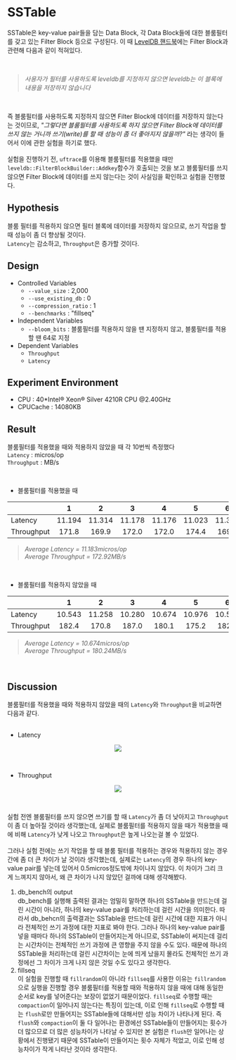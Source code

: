 # SSTable

SSTable은 key-value pair들을 담는 Data Block, 각 Data Block들에 대한 블룸필터를 갖고 있는 Filter Block 등으로 구성된다. 이 때 [LevelDB 핸드북](https://leveldb-handbook.readthedocs.io/zh/latest/sstable.html)에는 Filter Block과 관련해 다음과 같이 적혀있다. 

<br/>

>  *사용자가 필터를 사용하도록 leveldb를 지정하지 않으면 leveldb는 이 블록에 내용을 저장하지 않습니다*  

<br/>  

즉 블룸필터를 사용하도록 지정하지 않으면 Filter Block에 데이터를 저장하지 않는다는 것이므로, *"그렇다면 블룸필터를 사용하도록 하지 않으면 Filter Block에 데이터를 쓰지 않는 거니까 쓰기(write)를 할 때 성능이 좀 더 좋아지지 않을까?"* 라는 생각이 들어서 이에 관한 실험을 하기로 했다.  
<br/>
실험을 진행하기 전, `uftrace`를 이용해 블룸필터를 적용했을 때만 `leveldb::FilterBlockBuilder::Addkey`함수가 호출되는 것을 보고 블룸필터를 쓰지 않으면 Filter Block에 데이터를 쓰지 않는다는 것이 사실임을 확인하고 실험을 진행했다.

## Hypothesis
블룸 필터를 적용하지 않으면 필터 블록에 데이터를 저장하지 않으므로, 쓰기 작업을 할 때 성능이 좀 더 향상될 것이다.  
`Latency`는 감소하고, `Throughput`은 증가할 것이다.  

## Design  
- Controlled Variables
  - `--value_size` : 2,000
  - `--use_existing_db` : 0
  - `--compression_ratio` : 1
  - `--benchmarks` : "fillseq"
- Independent Variables
  - `--bloom_bits` : 블룸필터를 적용하지 않을 땐 지정하지 않고, 블룸필터를 적용할 땐 64로 지정
- Dependent Variables
  - `Throughput`
  - `Latency` 
  
## Experiment Environment
- CPU : 40*Intel® Xeon® Silver 4210R CPU @2.40GHz
- CPUCache : 14080KB
## Result
블룸필터를 적용했을 때와 적용하지 않았을 때 각 10번씩 측정했다    
`Latency` : micros/op  
`Throughput` : MB/s


  <br/>  

- 블룸필터를 적용했을 때  
  
||1|2|3|4|5|6|7|8|9|10|
|-------|:----:|:----:|:----:|:----:|:----:|:----:|:----:|:----:|:----:|:----:|
|Latency|11.194|11.314|11.178|11.176|11.023|11.374|11.204|11.047|11.117|11.206|
|Throughput|171.8|169.9|172.0|172.0|174.4|169.0|171.6|174.0|172.9|171.6|  
> *Average Latency = 11.183micros/op*  
> *Average Throughput = 172.92MB/s*

 <br/>


- 블룸필터를 적용하지 않았을 때  
   

||1|2|3|4|5|6|7|8|9|10|
|-------|:----:|:----:|:----:|:----:|:----:|:----:|:----:|:----:|:----:|:----:|
|Latency|10.543|11.258|10.280|10.674|10.976|10.537|10.724|10.353|10.619|10.785|
|Throughput|182.4|170.8|187.0|180.1|175.2|182.5|179.3|185.7|181.1|178.3|  
> *Average Latency = 10.674micros/op*  
> *Average Throughput = 180.24MB/s* 

<br/>  

## Discussion  
블룸필터를 적용했을 때와 적용하지 않았을 때의 `Latency`와 `Throughput`을 비교하면 다음과 같다.  
<br/>  

- Latency
<p align="center"><img src="https://user-images.githubusercontent.com/65762283/187409406-7151ae9f-658f-4506-a5c0-1d9da4fc57e6.png"></p><br/>  

- Throughput  
<p align="center"><img src="https://user-images.githubusercontent.com/65762283/187409704-92b7be4b-9587-44e2-ba97-49b7cb014417.png"></p><br/>


실험 전엔 블룸필터를 쓰지 않으면 쓰기를 할 때 `Latency`가 좀 더 낮아지고 `Throughput`이 좀 더 높아질 것이라 생각했는데, 실제로 블룸필터를 적용하지 않을 때가 적용했을 때에 비해 `Latency`가 낮게 나오고 `Throughput`은 높게 나오는걸 볼 수 있었다.<br/>  
그러나 실험 전에는 쓰기 작업을 할 때 블룸 필터를 적용하는 경우와 적용하지 않는 경우 간에 좀 더 큰 차이가 날 것이라 생각했는데, 실제로는 `Latency`의 경우 하나의 key-value pair를 넣는데 있어서 0.5micros정도밖에 차이나지 않았다. 이 차이가 그리 크게 느껴지지 않아서, 왜 큰 차이가 나지 않았던 걸까에 대해 생각해봤다.<br/>  
  

1. db_bench의 output  
db_bench를 실행해 출력된 결과는 엄밀히 말하면 하나의 SSTable을 만드는데 걸린 시간이 아니라, 하나의 key-value pair를 처리하는데 걸린 시간을 의미한다. 따라서 db_behcn의 출력결과는 SSTable을 만드는데 걸린 시간에 대한 지표가 아니라 전체적인 쓰기 과정에 대한 지표로 봐야 한다. 그러나 하나의 key-value pair를 넣을 때마다 하나의 SSTable이 만들어지는게 아니므로, SSTable이 써지는데 걸리는 시간차이는 전체적인 쓰기 과정에 큰 영향을 주지 않을 수도 있다. 때문에 하나의 SSTable을 처리하는데 걸린 시간차이는 눈에 띄게 났을지 몰라도 전체적인 쓰기 과정에선 그 차이가 크게 나지 않은 것일 수도 있다고 생각한다.
1. fillseq  
   이 실험을 진행할 때 `fillrandom`이 아니라 `fillseq`를 사용한 이유는 `fillrandom`으로 실행을 진행할 경우 블룸필터를 적용할 때와 적용하지 않을 때에 대해 동일한 순서로 key를 넣어준다는 보장이 없었기 때문이었다. `fillseq`로 수행할 때는 `compaction`이 일어나지 않는다는 특징이 있는데, 이로 인해 `fillseq`로 수행할 때는 `flush`로만 만들어지는 SSTable들에 대해서만 성능 차이가 나타나게 된다. 즉 `flush`와 `compaction`이 둘 다 일어나는 환경에선 SSTable들이 만들어지는 횟수가 더 많으므로 더 많은 성능차이가 나타날 수 있지만 본 실험은 `flush`만 일어나는 상황에서 진행됐기 때문에 SSTable이 만들어지는 횟수 자체가 적었고, 이로 인해 성능차이가 작게 나타난 것이라 생각한다.


